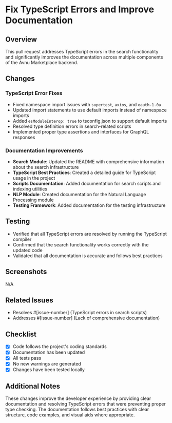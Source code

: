 # Fix TypeScript Errors and Improve Documentation

## Overview
This pull request addresses TypeScript errors in the search functionality and significantly improves the documentation across multiple components of the Avnu Marketplace backend.

## Changes

### TypeScript Error Fixes
- Fixed namespace import issues with `supertest`, `axios`, and `oauth-1.0a`
- Updated import statements to use default imports instead of namespace imports
- Added `esModuleInterop: true` to tsconfig.json to support default imports
- Resolved type definition errors in search-related scripts
- Implemented proper type assertions and interfaces for GraphQL responses

### Documentation Improvements
- **Search Module**: Updated the README with comprehensive information about the search infrastructure
- **TypeScript Best Practices**: Created a detailed guide for TypeScript usage in the project
- **Scripts Documentation**: Added documentation for search scripts and indexing utilities
- **NLP Module**: Created documentation for the Natural Language Processing module
- **Testing Framework**: Added documentation for the testing infrastructure

## Testing
- Verified that all TypeScript errors are resolved by running the TypeScript compiler
- Confirmed that the search functionality works correctly with the updated code
- Validated that all documentation is accurate and follows best practices

## Screenshots
N/A

## Related Issues
- Resolves #[issue-number] (TypeScript errors in search scripts)
- Addresses #[issue-number] (Lack of comprehensive documentation)

## Checklist
- [x] Code follows the project's coding standards
- [x] Documentation has been updated
- [x] All tests pass
- [x] No new warnings are generated
- [x] Changes have been tested locally

## Additional Notes
These changes improve the developer experience by providing clear documentation and resolving TypeScript errors that were preventing proper type checking. The documentation follows best practices with clear structure, code examples, and visual aids where appropriate.
